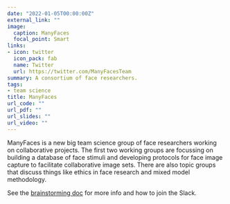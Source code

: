 ```yaml
---
date: "2022-01-05T00:00:00Z"
external_link: ""
image:
  caption: ManyFaces
  focal_point: Smart
links:
- icon: twitter
  icon_pack: fab
  name: Twitter
  url: https://twitter.com/ManyFacesTeam
summary: A consortium of face researchers.
tags:
- team science
title: ManyFaces
url_code: ""
url_pdf: ""
url_slides: ""
url_video: ""
---
```


ManyFaces is a new big team science group of face researchers working on collaborative projects. The first two working groups are focussing on building a database of face stimuli and developing protocols for face image capture to facilitate collaborative image sets. There are also topic groups that discuss things like ethics in face research and mixed model methodology.

See the [brainstorming doc](https://docs.google.com/document/d/1X6b3am7zwDYXT2-TUR-a85-xG-cdrE8_vz9GICbwAl0/edit) for more info and how to join the Slack.
